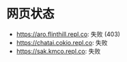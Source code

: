 # 网页状态
- https://aro.flinthill.repl.co: 失败 (403)
- https://chatai.cokio.repl.co: 失败
- https://sak.kmco.repl.co: 失败
